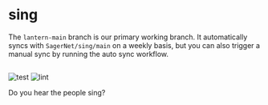 # sing

The `lantern-main` branch is our primary working branch. It automatically syncs with `SagerNet/sing/main` on a weekly basis, but you can also trigger a manual sync by running the auto sync workflow.

## 

![test](https://github.com/sagernet/sing/actions/workflows/test.yml/badge.svg)
![lint](https://github.com/sagernet/sing/actions/workflows/lint.yml/badge.svg)

Do you hear the people sing?
